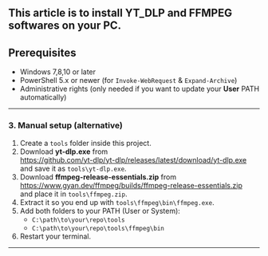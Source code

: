 
This article is to install YT_DLP and FFMPEG softwares on your PC.
---

## Prerequisites

- Windows 7,8,10 or later  
- PowerShell 5.x or newer (for `Invoke-WebRequest` & `Expand-Archive`)  
- Administrative rights (only needed if you want to update your **User** PATH automatically)  

---

### 3. Manual setup (alternative)

1. Create a `tools` folder inside this project.  
2. Download **yt-dlp.exe** from  
   https://github.com/yt-dlp/yt-dlp/releases/latest/download/yt-dlp.exe  
   and save it as `tools\yt-dlp.exe`.  
3. Download **ffmpeg-release-essentials.zip** from  
   https://www.gyan.dev/ffmpeg/builds/ffmpeg-release-essentials.zip  
   and place it in `tools\ffmpeg.zip`.  
4. Extract it so you end up with `tools\ffmpeg\bin\ffmpeg.exe`.  
5. Add both folders to your PATH (User or System):  
   - `C:\path\to\your\repo\tools`  
   - `C:\path\to\your\repo\tools\ffmpeg\bin`  
6. Restart your terminal.

---
